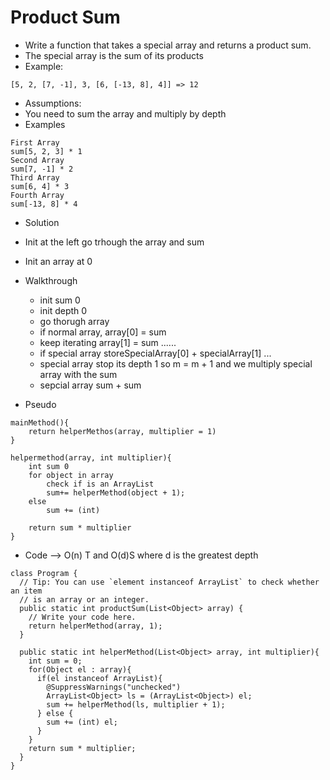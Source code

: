 # Product Sum
* Write a function that takes a special array and returns a product sum.
* The special array is the sum of its products
* Example:
```
[5, 2, [7, -1], 3, [6, [-13, 8], 4]] => 12
```
* Assumptions:
* You need to sum the array and multiply by depth
* Examples
```
First Array
sum[5, 2, 3] * 1
Second Array
sum[7, -1] * 2
Third Array
sum[6, 4] * 3
Fourth Array
sum[-13, 8] * 4
```
* Solution
* Init at the left go trhough the array and sum
* Init an array at 0

* Walkthrough
    * init sum 0
    * init depth 0
    * go thorugh array
    * if normal array, array[0] = sum
    * keep iterating array[1] = sum ......
    * if special array storeSpecialArray[0] + specialArray[1] ...
    * special array stop its depth 1 so m = m + 1 and we multiply special array with the sum
    * sepcial array sum + sum

* Pseudo
```
mainMethod(){
    return helperMethos(array, multiplier = 1)
}

helpermethod(array, int multiplier){
    int sum 0
    for object in array
        check if is an ArrayList
        sum+= helperMethod(object + 1);
    else
        sum += (int)
    
    return sum * multiplier
}
```

* Code --> O(n) T and O(d)S where d is the greatest depth
```
class Program {
  // Tip: You can use `element instanceof ArrayList` to check whether an item
  // is an array or an integer.
  public static int productSum(List<Object> array) {
    // Write your code here.
    return helperMethod(array, 1);
  }

  public static int helperMethod(List<Object> array, int multiplier){
    int sum = 0;
    for(Object el : array){
      if(el instanceof ArrayList){
        @SuppressWarnings("unchecked")
        ArrayList<Object> ls = (ArrayList<Object>) el;
        sum += helperMethod(ls, multiplier + 1);
      } else {
        sum += (int) el;
      }
    }
    return sum * multiplier;
  }
}
```
